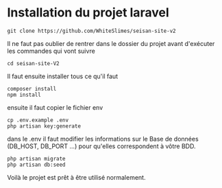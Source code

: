 # Installation du projet laravel

```
git clone https://github.com/WhiteSlimes/seisan-site-v2
```
Il ne faut pas oublier de rentrer dans le dossier du projet avant d'exécuter les commandes qui vont suivre

```
cd seisan-site-V2
```
Il faut ensuite installer tous ce qu'il faut 
```
composer install
npm install
```

ensuite il faut copier le fichier env 
```
cp .env.example .env
php artisan key:generate
```
dans le .env il faut modifier les informations sur le Base de données (DB_HOST, DB_PORT ...) pour qu'elles correspondent à vôtre BDD.

```
php artisan migrate
php artisan db:seed
```
Voilà le projet est prêt à être utilisé normalement.

